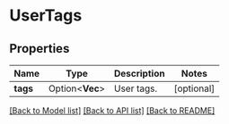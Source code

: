# UserTags

## Properties

Name | Type | Description | Notes
------------ | ------------- | ------------- | -------------
**tags** | Option<**Vec<String>**> | User tags. | [optional]

[[Back to Model list]](../README.md#documentation-for-models) [[Back to API list]](../README.md#documentation-for-api-endpoints) [[Back to README]](../README.md)


